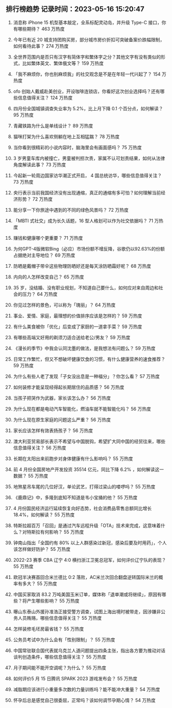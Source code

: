 
## 排行榜趋势 记录时间：2023-05-16 15:20:47
  
  1. 消息称 iPhone 15 机型基本敲定，全系标配灵动岛，并升级 Type-C 接口，你有哪些期待？ 463 万热度
    
  2. 今年已有近 20 城支持团购买房，部分城市房价折扣可突破备案价跌幅限制，如何看待此事？ 274 万热度
    
  3. 全世界范围内是否只有汉字有简体字和繁体字之分？其他文字有没有类似的形式，比如繁体英文、繁体俄文等？ 159 万热度
    
  4. 「我不麻烦你，你也别麻烦我」的社交观念是不是在年轻一代兴起了？ 154 万热度
    
  5. ofo 创始人戴威赴美创业，开设咖啡连锁店，你看好这次创业选择吗？还有哪些信息值得关注？ 124 万热度
    
  6. 四月份全国城镇调查失业率为 5.2%，比上月下降 0.1 个百分点，如何解读？ 95 万热度
    
  7. 青藏铁路为什么是单线设计？ 89 万热度
    
  8. 猫咪打架为什么喜欢侧躺在地上互相猛踹？ 78 万热度
    
  9. 当你看到很精彩的小说内容时，脑海里会有画面感吗？ 75 万热度
    
  10. 3 岁男童车库内被撞亡，男童被判担次责，家属不认可划责结果，如何从法律角度解读此事？ 73 万热度
    
  11. 今起新一轮周边国家访华潮正式开启， 4 国总统访华，哪些信息值得关注？ 73 万热度
    
  12. 央行表示当前我国经济没有出现通缩，真正的通缩有多可怕？如何理解当前经济形势？ 72 万热度
    
  13. 能分享一下你旅途中遇到的不同的绿色风景吗？ 72 万热度
    
  14. 「MBTI 式社交」成为长久话题，16 型人格划可以作为社交依据吗？ 71 万热度
    
  15. 赚钱和健康哪个更重要？ 71 万热度
    
  16. 为何GPT-4版微软Bing（必应）市场份额不增反降，谷歌仍以92.63%的份额占据绝对主导地位？ 69 万热度
    
  17. 防晒是戴帽子带伞这些物理防晒好还是每天涂防晒霜好呢？ 68 万热度
    
  18. 内向的人怎样改变自己？ 65 万热度
    
  19. 35 岁，没结婚、没有职业规划，不知道自己要什么，如何应对来自周边和社会的压力？ 64 万热度
    
  20. 你见过怎样的景色，可以称为「瑰丽」？ 64 万热度
    
  21. 事业、爱情、家庭，最理想的价值排序应该是怎样的？ 59 万热度
    
  22. 有什么美食被你「优化」后变成了家厨的一道拿手菜？ 59 万热度
    
  23. 有哪些高端又好用的剃须刀适合送给老公/男友？ 59 万热度
    
  24. 《漫长的季节》中我会认同沈墨的做法，是我想法有问题么？ 59 万热度
    
  25. 日常工作繁忙，但又不想破坏健康饮食的习惯，有什么健康营养的速食推荐？ 59 万热度
    
  26. 为什么有些人老了发现「子女没出息是一种福分」？你怎么看？ 57 万热度
    
  27. 如何装修才能呈现经得起长期居住的品质感？ 56 万热度
    
  28. 当孩子把哭作为武器，家长该怎么办？ 56 万热度
    
  29. 为什么现在都是电动汽车智能化，燃油车就不能智能化吗？ 56 万热度
    
  30. 为什么现在原生家庭的问题这么严重？ 56 万热度
    
  31. 家长应该怎样有效表扬孩子？ 56 万热度
    
  32. 澳大利亚贸易部长表示不希望与中国脱钩，希望扩大同中国的经贸往来，哪些信息值得关注？ 56 万热度
    
  33. 长期在太阳出来前跑步对身体健康有什么影响吗？ 55 万热度
    
  34. 前 4 月份全国房地产开发投资 35514 亿元，同比下降 6.2% ，如何解读这一数据？ 55 万热度
    
  35. 地煞星吊车尾的几位好汉，单论武艺，打得过梁山的喽啰吗？ 55 万热度
    
  36. 《鹿鼎记》中，多隆到底知不知道是韦小宝捅的他？ 55 万热度
    
  37. 4 月份国民经济运行延续恢复向好态势，社会消费品零售总额同比增长 18.4%，如何解读？ 55 万热度
    
  38. 特斯拉超百万「召回」是通过汽车远程升级「OTA」技术来完成，这意味着什么？对特斯拉有何影响？ 55 万热度
    
  39. 钟南山指出「全国约有 80% 以上人群感染过新冠，感染后要及时用药」，个人该怎样做好防护？ 55 万热度
    
  40. 2022-23 赛季 CBA 辽宁 4:0 横扫浙江卫冕总冠军，如何评价辽宁队的表现？ 55 万热度
    
  41. 欧冠半决赛首回合米兰德比 0:2 落败，AC米兰次回合翻盘逆转国际米兰的概率有多大？ 55 万热度
    
  42. 中国买家取消 83.2 万吨美国玉米订单，媒体称「退单潮或将继续」，原因有哪些？将产生哪些影响？ 55 万热度
    
  43. 曝山东泰山外援孙准浩正接受警方调查，试图上海出境时被带走，因涉嫌非公务人员贿赂，哪些信息值得关注？ 55 万热度
    
  44. 怎样装修毛坯房最省钱？ 55 万热度
    
  45. 公务员考试中为什么会有「性别限制」？ 55 万热度
    
  46. 中国常驻联合国代表就乌克兰人道问题提出四条主张，指出各方要为推动对话谈判创造条件，哪些信息值得关注？ 55 万热度
    
  47. 月子期间能不能开空调呢？为什么？ 55 万热度
    
  48. 如何评价5 月 15 日腾讯 SPARK 2023 游戏发布会？ 55 万热度
    
  49. 减脂期应该进行小重量多次数的力量训练吗？能不能冲大重量？ 54 万热度
    
  50. 怀孕后总是感觉自己很委屈，正常吗？该如何调节孕期心情？ 54 万热度
    